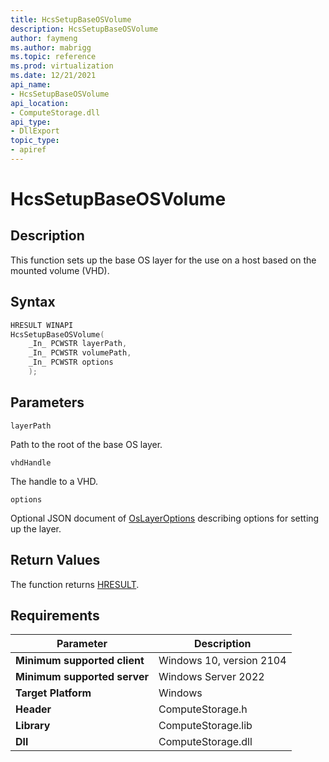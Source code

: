 ```yaml
---
title: HcsSetupBaseOSVolume
description: HcsSetupBaseOSVolume
author: faymeng
ms.author: mabrigg
ms.topic: reference
ms.prod: virtualization
ms.date: 12/21/2021
api_name:
- HcsSetupBaseOSVolume
api_location:
- ComputeStorage.dll
api_type:
- DllExport
topic_type: 
- apiref
---
```

# HcsSetupBaseOSVolume

## Description

This function sets up the base OS layer for the use on a host based on the mounted volume (VHD).

## Syntax

```cpp
HRESULT WINAPI
HcsSetupBaseOSVolume(
    _In_ PCWSTR layerPath,
    _In_ PCWSTR volumePath,
    _In_ PCWSTR options
    );
```

## Parameters

`layerPath`

Path to the root of the base OS layer.

`vhdHandle`

The handle to a VHD.

`options`

Optional JSON document  of [OsLayerOptions](./../SchemaReference.md#OsLayerOptions) describing options for setting up the layer.

## Return Values

The function returns [HRESULT](./HCSHResult.md).

## Requirements

|Parameter|Description|
|---|---|
| **Minimum supported client** | Windows 10, version 2104|
| **Minimum supported server** | Windows Server 2022 |
| **Target Platform** | Windows |
| **Header** | ComputeStorage.h |
| **Library** | ComputeStorage.lib |
| **Dll** | ComputeStorage.dll |
